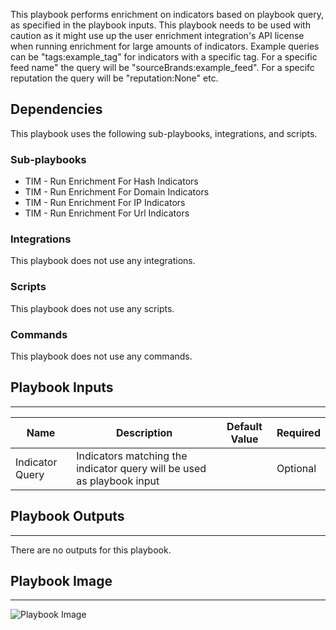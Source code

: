 This playbook performs enrichment on indicators
  based on playbook query, as specified in the playbook
  inputs. This playbook needs to be used with caution as it might use up the user
  enrichment integration's API license when running enrichment for large amounts of
  indicators. Example queries can be "tags:example_tag" for indicators with a specific tag. For a specific feed name"
  the query will be "sourceBrands:example_feed". For a specifc reputation the query will be "reputation:None" etc.

## Dependencies
This playbook uses the following sub-playbooks, integrations, and scripts.

### Sub-playbooks
* TIM - Run Enrichment For Hash Indicators
* TIM - Run Enrichment For Domain Indicators
* TIM - Run Enrichment For IP Indicators
* TIM - Run Enrichment For Url Indicators

### Integrations
This playbook does not use any integrations.

### Scripts
This playbook does not use any scripts.

### Commands
This playbook does not use any commands.

## Playbook Inputs
---

| **Name** | **Description** | **Default Value** | **Required** |
| --- | --- | --- | --- |
| Indicator Query | Indicators matching the indicator query will be used as playbook input |  | Optional |

## Playbook Outputs
---
There are no outputs for this playbook.

## Playbook Image
---
![Playbook Image](../../doc_files/TIM_-_Run_Enrichment_For_All_Indicator_Types.png/n)